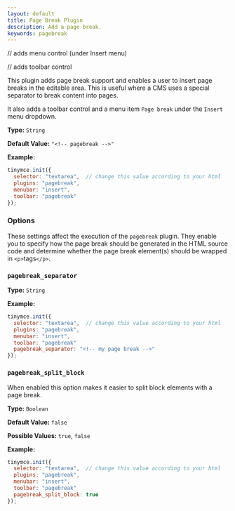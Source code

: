 ```yaml
---
layout: default
title: Page Break Plugin
description: Add a page break.
keywords: pagebreak
---
```


// adds menu control (under Insert menu)

// adds toolbar control

This plugin adds page break support and enables a user to insert page breaks in the editable area. This is useful where a CMS uses a special separator to break content into pages.

It also adds a toolbar control and a menu item `Page break` under the `Insert` menu dropdown.

**Type:** `String`

**Default Value:** `"<!-- pagebreak -->"`

**Example:**

```js
tinymce.init({
  selector: "textarea",  // change this value according to your html
  plugins: "pagebreak",
  menubar: "insert",
  toolbar: "pagebreak"
});
```

### Options

These settings affect the execution of the `pagebreak` plugin. They enable you to specify how the page break should be generated in the HTML source code and determine whether the page break element(s) should be wrapped in `<p>`tags`</p>`.

### `pagebreak_separator`

**Type:** `String`

**Example:**

```js
tinymce.init({
  selector: "textarea",  // change this value according to your html
  plugins: "pagebreak",
  menubar: "insert",
  toolbar: "pagebreak"
  pagebreak_separator: "<!-- my page break -->"
});
```

### `pagebreak_split_block`

When enabled this option makes it easier to split block elements with a page break.

**Type:** `Boolean`

**Default Value:** `false`

**Possible Values:** `true`, `false`

**Example:**

```js
tinymce.init({
  selector: "textarea",  // change this value according to your html
  plugins: "pagebreak",
  menubar: "insert",
  toolbar: "pagebreak"
  pagebreak_split_block: true
});
```

